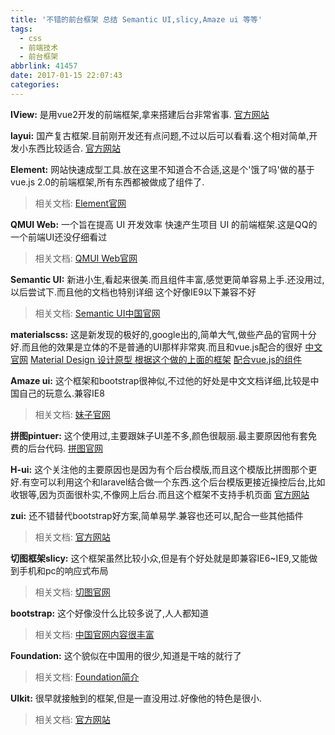 ```yaml
---
title: '不错的前台框架 总结 Semantic UI,slicy,Amaze ui 等等'
tags:
  - css
  - 前端技术
  - 前台框架
abbrlink: 41457
date: 2017-01-15 22:07:43
categories:
---
```


**IView:** 是用vue2开发的前端框架,拿来搭建后台非常省事.
[官方网站](https://www.iviewui.com/)

**layui:** 国产复古框架.目前刚开发还有点问题,不过以后可以看看.这个相对简单,开发小东西比较适合.
[官方网站](http://www.layui.com/)

**Element:** 网站快速成型工具.放在这里不知道合不合适,这是个'饿了吗'做的基于vue.js 2.0的前端框架,所有东西都被做成了组件了.
>相关文档:
[Element官网](http://element.eleme.io/#/)

**QMUI Web:** 一个旨在提高 UI 开发效率 快速产生项目 UI 的前端框架.这是QQ的一个前端UI还没仔细看过
>相关文档:
[QMUI Web官网](http://qmuiteam.com/web/index.html)

**Semantic UI:** 新进小生,看起来很美.而且组件丰富,感觉更简单容易上手.还没用过,以后尝试下.而且他的文档也特别详细 这个好像IE9以下兼容不好
>相关文档:
[Semantic UI中国官网](http://www.semantic-ui-cn.com/)

**materialscss:** 这是新发现的极好的,google出的,简单大气,做些产品的官网十分好.而且他的效果是立体的不是普通的UI那样非常爽.而且和vue.js配合的很好
[中文官网](http://www.materialscss.com/)
[Material Design 设计原型 根据这个做的上面的框架](http://wiki.jikexueyuan.com/project/material-design/)
[配合vue.js的组件](http://appcomponents.org/material-components/#!/)

**Amaze ui:** 这个框架和bootstrap很神似,不过他的好处是中文文档详细,比较是中国自己的玩意么.兼容IE8
>相关文档:
[妹子官网](http://amazeui.org/)

**拼图pintuer:** 这个使用过,主要跟妹子UI差不多,颜色很靓丽.最主要原因他有套免费的后台代码.
[拼图官网](http://www.pintuer.com/)

**H-ui:** 这个关注他的主要原因也是因为有个后台模版,而且这个模版比拼图那个更好.有空可以利用这个和laravel结合做一个东西.这个后台模版更接近操控后台,比如收银等,因为页面很朴实,不像网上后台.而且这个框架不支持手机页面
[官方网站](http://www.h-ui.net/index.shtml)

**zui:** 还不错替代bootstrap好方案,简单易学.兼容也还可以,配合一些其他插件
>相关文档:
[官方网站](http://zui.sexy/#/)

**切图框架slicy:** 这个框架虽然比较小众,但是有个好处就是即兼容IE6~IE9,又能做到手机和pc的响应式布局
>相关文档:
[切图官网](http://www.slicy.cn/?qietu_com)

**bootstrap:** 这个好像没什么比较多说了,人人都知道
>相关文档:
[中国官网内容很丰富](http://www.bootcss.com/)

**Foundation:** 这个貌似在中国用的很少,知道是干啥的就行了
>相关文档:
[Foundation简介](http://www.oschina.net/p/foundation/)

**UIkit:** 很早就接触到的框架,但是一直没用过.好像他的特色是很小.
>相关文档:
[官方网站](http://www.getuikit.net/index.html)
